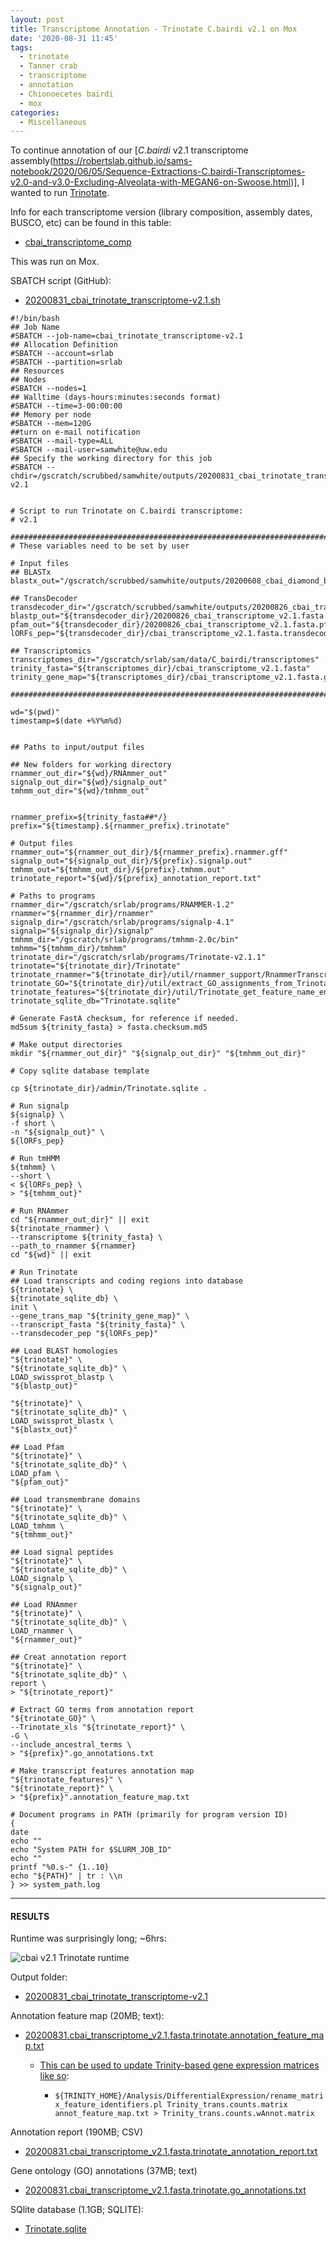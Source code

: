 ```yaml
---
layout: post
title: Transcriptome Annotation - Trinotate C.bairdi v2.1 on Mox
date: '2020-08-31 11:45'
tags:
  - trinotate
  - Tanner crab
  - transcriptome
  - annotation
  - Chionoecetes bairdi
  - mox
categories:
  - Miscellaneous
---
```

To continue annotation of our [_C.bairdi_ v2.1 transcriptome assembly(https://robertslab.github.io/sams-notebook/2020/06/05/Sequence-Extractions-C.bairdi-Transcriptomes-v2.0-and-v3.0-Excluding-Alveolata-with-MEGAN6-on-Swoose.html)], I wanted to run [Trinotate](https://github.com/Trinotate/Trinotate.github.io/wiki).

Info for each transcriptome version (library composition, assembly dates, BUSCO, etc) can be found in this table:

- [cbai_transcriptome_comp](https://docs.google.com/spreadsheets/d/1XAgU_xQKJjWk4ThJHn1wLDtPuW6X7s6Jjh_373bMc0U/edit?usp=sharing)

This was run on Mox.

SBATCH script (GitHub):

- [20200831_cbai_trinotate_transcriptome-v2.1.sh](https://github.com/RobertsLab/sams-notebook/blob/master/sbatch_scripts/20200831_cbai_trinotate_transcriptome-v2.1.sh)


```shell
#!/bin/bash
## Job Name
#SBATCH --job-name=cbai_trinotate_transcriptome-v2.1
## Allocation Definition
#SBATCH --account=srlab
#SBATCH --partition=srlab
## Resources
## Nodes
#SBATCH --nodes=1
## Walltime (days-hours:minutes:seconds format)
#SBATCH --time=3-00:00:00
## Memory per node
#SBATCH --mem=120G
##turn on e-mail notification
#SBATCH --mail-type=ALL
#SBATCH --mail-user=samwhite@uw.edu
## Specify the working directory for this job
#SBATCH --chdir=/gscratch/scrubbed/samwhite/outputs/20200831_cbai_trinotate_transcriptome-v2.1


# Script to run Trinotate on C.bairdi transcriptome:
# v2.1

###################################################################################
# These variables need to be set by user

# Input files
## BLASTx
blastx_out="/gscratch/scrubbed/samwhite/outputs/20200608_cbai_diamond_blastx_v2.1_v2.1/cbai_transcriptome_v2.1.blastx.outfmt6"

## TransDecoder
transdecoder_dir="/gscratch/scrubbed/samwhite/outputs/20200826_cbai_transdecoder_transcriptomes_v2.1_v.3.1/20200826_cbai_transcriptome_v2.1.fasta.transdecoder"
blastp_out="${transdecoder_dir}/20200826_cbai_transcriptome_v2.1.fasta.blastp_out/20200826_cbai_transcriptome_v2.1.fasta.blastp.outfmt6"
pfam_out="${transdecoder_dir}/20200826_cbai_transcriptome_v2.1.fasta.pfam_out/20200826_cbai_transcriptome_v2.1.fasta.pfam.domtblout"
lORFs_pep="${transdecoder_dir}/cbai_transcriptome_v2.1.fasta.transdecoder_dir/longest_orfs.pep"

## Transcriptomics
transcriptomes_dir="/gscratch/srlab/sam/data/C_bairdi/transcriptomes"
trinity_fasta="${transcriptomes_dir}/cbai_transcriptome_v2.1.fasta"
trinity_gene_map="${transcriptomes_dir}/cbai_transcriptome_v2.1.fasta.gene_trans_map"

###################################################################################

wd="$(pwd)"
timestamp=$(date +%Y%m%d)


## Paths to input/output files

## New folders for working directory
rnammer_out_dir="${wd}/RNAmmer_out"
signalp_out_dir="${wd}/signalp_out"
tmhmm_out_dir="${wd}/tmhmm_out"


rnammer_prefix=${trinity_fasta##*/}
prefix="${timestamp}.${rnammer_prefix}.trinotate"

# Output files
rnammer_out="${rnammer_out_dir}/${rnammer_prefix}.rnammer.gff"
signalp_out="${signalp_out_dir}/${prefix}.signalp.out"
tmhmm_out="${tmhmm_out_dir}/${prefix}.tmhmm.out"
trinotate_report="${wd}/${prefix}_annotation_report.txt"

# Paths to programs
rnammer_dir="/gscratch/srlab/programs/RNAMMER-1.2"
rnammer="${rnammer_dir}/rnammer"
signalp_dir="/gscratch/srlab/programs/signalp-4.1"
signalp="${signalp_dir}/signalp"
tmhmm_dir="/gscratch/srlab/programs/tmhmm-2.0c/bin"
tmhmm="${tmhmm_dir}/tmhmm"
trinotate_dir="/gscratch/srlab/programs/Trinotate-v2.1.1"
trinotate="${trinotate_dir}/Trinotate"
trinotate_rnammer="${trinotate_dir}/util/rnammer_support/RnammerTranscriptome.pl"
trinotate_GO="${trinotate_dir}/util/extract_GO_assignments_from_Trinotate_xls.pl"
trinotate_features="${trinotate_dir}/util/Trinotate_get_feature_name_encoding_attributes.pl"
trinotate_sqlite_db="Trinotate.sqlite"

# Generate FastA checksum, for reference if needed.
md5sum ${trinity_fasta} > fasta.checksum.md5

# Make output directories
mkdir "${rnammer_out_dir}" "${signalp_out_dir}" "${tmhmm_out_dir}"

# Copy sqlite database template

cp ${trinotate_dir}/admin/Trinotate.sqlite .

# Run signalp
${signalp} \
-f short \
-n "${signalp_out}" \
${lORFs_pep}

# Run tmHMM
${tmhmm} \
--short \
< ${lORFs_pep} \
> "${tmhmm_out}"

# Run RNAmmer
cd "${rnammer_out_dir}" || exit
${trinotate_rnammer} \
--transcriptome ${trinity_fasta} \
--path_to_rnammer ${rnammer}
cd "${wd}" || exit

# Run Trinotate
## Load transcripts and coding regions into database
${trinotate} \
${trinotate_sqlite_db} \
init \
--gene_trans_map "${trinity_gene_map}" \
--transcript_fasta "${trinity_fasta}" \
--transdecoder_pep "${lORFs_pep}"

## Load BLAST homologies
"${trinotate}" \
"${trinotate_sqlite_db}" \
LOAD_swissprot_blastp \
"${blastp_out}"

"${trinotate}" \
"${trinotate_sqlite_db}" \
LOAD_swissprot_blastx \
"${blastx_out}"

## Load Pfam
"${trinotate}" \
"${trinotate_sqlite_db}" \
LOAD_pfam \
"${pfam_out}"

## Load transmembrane domains
"${trinotate}" \
"${trinotate_sqlite_db}" \
LOAD_tmhmm \
"${tmhmm_out}"

## Load signal peptides
"${trinotate}" \
"${trinotate_sqlite_db}" \
LOAD_signalp \
"${signalp_out}"

## Load RNAmmer
"${trinotate}" \
"${trinotate_sqlite_db}" \
LOAD_rnammer \
"${rnammer_out}"

## Creat annotation report
"${trinotate}" \
"${trinotate_sqlite_db}" \
report \
> "${trinotate_report}"

# Extract GO terms from annotation report
"${trinotate_GO}" \
--Trinotate_xls "${trinotate_report}" \
-G \
--include_ancestral_terms \
> "${prefix}".go_annotations.txt

# Make transcript features annotation map
"${trinotate_features}" \
"${trinotate_report}" \
> "${prefix}".annotation_feature_map.txt

# Document programs in PATH (primarily for program version ID)
{
date
echo ""
echo "System PATH for $SLURM_JOB_ID"
echo ""
printf "%0.s-" {1..10}
echo "${PATH}" | tr : \\n
} >> system_path.log
```


---

#### RESULTS

Runtime was surprisingly long; ~6hrs:

![cbai v2.1 Trinotate runtime](https://github.com/RobertsLab/sams-notebook/blob/master/images/screencaps/20200831_cbai_trinotate_transcriptome-v2.1_runtime.png?raw=true)

Output folder:

- [20200831_cbai_trinotate_transcriptome-v2.1](https://gannet.fish.washington.edu/Atumefaciens/20200831_cbai_trinotate_transcriptome-v2.1)

Annotation feature map (20MB; text):

- [20200831.cbai_transcriptome_v2.1.fasta.trinotate.annotation_feature_map.txt](https://gannet.fish.washington.edu/Atumefaciens/20200831_cbai_trinotate_transcriptome-v2.1/20200831.cbai_transcriptome_v2.1.fasta.trinotate.annotation_feature_map.txt)

  - [This can be used to update Trinity-based gene expression matrices like so](https://github.com/trinityrnaseq/trinityrnaseq/wiki/Functional-Annotation-of-Transcripts):

    - ```${TRINITY_HOME}/Analysis/DifferentialExpression/rename_matrix_feature_identifiers.pl Trinity_trans.counts.matrix annot_feature_map.txt > Trinity_trans.counts.wAnnot.matrix```

Annotation report (190MB; CSV)

- [20200831.cbai_transcriptome_v2.1.fasta.trinotate_annotation_report.txt](https://gannet.fish.washington.edu/Atumefaciens/20200831_cbai_trinotate_transcriptome-v2.1/20200831.cbai_transcriptome_v2.1.fasta.trinotate_annotation_report.txt)

Gene ontology (GO) annotations (37MB; text)

- [20200831.cbai_transcriptome_v2.1.fasta.trinotate.go_annotations.txt](https://gannet.fish.washington.edu/Atumefaciens/20200831_cbai_trinotate_transcriptome-v2.1/20200831.cbai_transcriptome_v2.1.fasta.trinotate.go_annotations.txt)

SQlite database (1.1GB; SQLITE):

- [Trinotate.sqlite](https://gannet.fish.washington.edu/Atumefaciens/20200831_cbai_trinotate_transcriptome-v2.1/Trinotate.sqlite)
